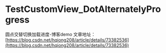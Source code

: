 # TestCustomView_DotAlternatelyProgress
圆点交替切换加载进度-博客demo
文章地址：[https://blog.csdn.net/hqiong208/article/details/73382536](https://blog.csdn.net/hqiong208/article/details/73382536)

